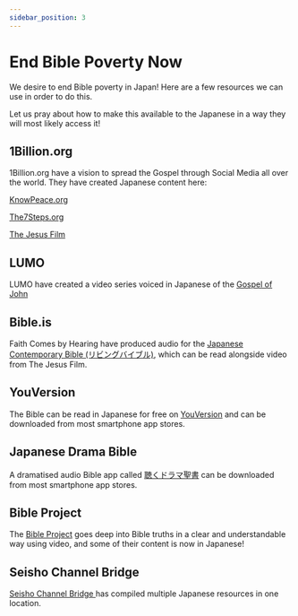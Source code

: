```yaml
---
sidebar_position: 3
---
```


# End Bible Poverty Now

We desire to end Bible poverty in Japan! Here are a few resources we can use in order to do this.

Let us pray about how to make this available to the Japanese in a way they will most likely access it!

## 1Billion.org

1Billion.org have a vision to spread the Gospel through Social Media all over the world. They have created Japanese content here:

[KnowPeace.org](https://1billion.org/Japanese/)

[The7Steps.org](https://1billion.org/7-Japanese/)

[The Jesus Film](https://www.youtube.com/watch?v=zTBRrOpSTHc)

## LUMO

LUMO have created a video series voiced in Japanese of the [Gospel of John](https://www.youtube.com/playlist?list=PLcJVIuhI8isLVvpNX2pftB5PjVbQYNhIW)

## Bible.is

Faith Comes by Hearing have produced audio for the [Japanese Contemporary Bible (リビングバイブル)](https://live.bible.is/bible/JPNJCB), which can be read alongside video from The Jesus Film.

## YouVersion

The Bible can be read in Japanese for free on [YouVersion](https://www.bible.com/ja) and can be downloaded from most smartphone app stores.

## Japanese Drama Bible

A dramatised audio Bible app called [聴くドラマ聖書](https://graceandmercy.or.jp/app/) can be downloaded from most smartphone app stores.

## Bible Project

The [Bible Project](https://bibleproject.com/japanese/) goes deep into Bible truths in a clear and understandable way using video, and some of their content is now in Japanese!

## Seisho Channel Bridge

[Seisho Channel Bridge ](https://www.seishobridge.com/) has compiled multiple Japanese resources in one location.

